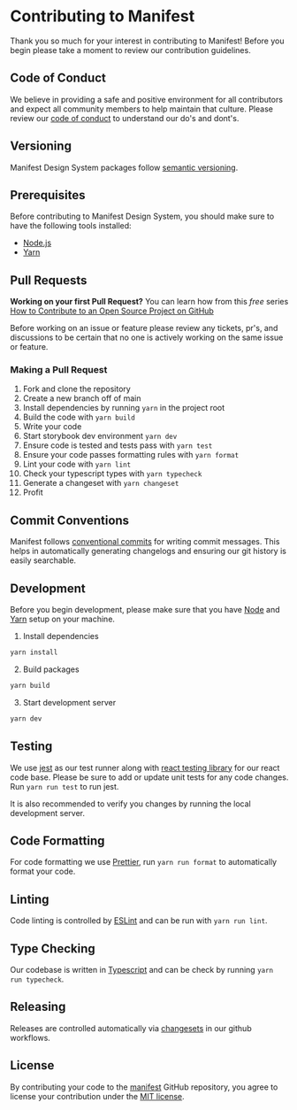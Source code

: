 # Contributing to Manifest

Thank you so much for your interest in contributing to Manifest! Before you begin please take a
moment to review our contribution guidelines.

## Code of Conduct

We believe in providing a safe and positive environment for all contributors and expect all
community members to help maintain that culture. Please review our
[code of conduct](./CODE_OF_CONDUCT.md) to understand our do's and dont's.

## Versioning

Manifest Design System packages follow [semantic versioning](https://semver.org/).

## Prerequisites

Before contributing to Manifest Design System, you should make sure to have the following tools
installed:

- [Node.js](https://nodejs.org/en/download/)
- [Yarn](https://yarnpkg.com/en/docs/install)

## Pull Requests

**Working on your first Pull Request?** You can learn how from this _free_ series
[How to Contribute to an Open Source Project on GitHub](https://kcd.im/pull-request)

Before working on an issue or feature please review any tickets, pr's, and discussions to be certain
that no one is actively working on the same issue or feature.

### Making a Pull Request

1. Fork and clone the repository
2. Create a new branch off of main
3. Install dependencies by running `yarn` in the project root
4. Build the code with `yarn build`
5. Write your code
6. Start storybook dev environment `yarn dev`
7. Ensure code is tested and tests pass with `yarn test`
8. Ensure your code passes formatting rules with `yarn format`
9. Lint your code with `yarn lint`
10. Check your typescript types with `yarn typecheck`
11. Generate a changeset with `yarn changeset`
12. Profit

## Commit Conventions

Manifest follows [conventional commits](https://www.conventionalcommits.org/en/v1.0.0/) for writing
commit messages. This helps in automatically generating changelogs and ensuring our git history is
easily searchable.

## Development

Before you begin development, please make sure that you have [Node](https://nodejs.org/en/) and
[Yarn](https://yarnpkg.com/) setup on your machine.

1. Install dependencies

```sh
yarn install
```

2. Build packages

```sh
yarn build
```

3. Start development server

```sh
yarn dev
```

## Testing

We use [jest](https://jestjs.io/) as our test runner along with
[react testing library](https://testing-library.com/docs/react-testing-library/intro/) for our react
code base. Please be sure to add or update unit tests for any code changes. Run `yarn run test` to
run jest.

It is also recommended to verify you changes by running the local development server.

## Code Formatting

For code formatting we use [Prettier](https://prettier.io/), run `yarn run format` to automatically
format your code.

## Linting

Code linting is controlled by [ESLint](https://eslint.org/) and can be run with `yarn run lint`.

## Type Checking

Our codebase is written in [Typescript](https://www.typescriptlang.org/) and can be check by running
`yarn run typecheck`.

## Releasing

Releases are controlled automatically via [changesets](https://github.com/changesets/changesets) in
our github workflows.

## License

By contributing your code to the [manifest](https://github.com/project44/manifest) GitHub
repository, you agree to license your contribution under the [MIT license](/LICENSE).
